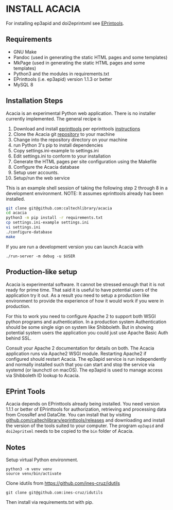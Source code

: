 INSTALL ACACIA
==============

For installing ep3apid and doi2eprintxml see [EPrintools](https://github.com/caltechlibrary/eprinttools).

Requirements
------------

- GNU Make
- Pandoc (used in generating the static HTML pages and some templates)
- MkPage (used in generating the static HTML pages and some templates)
- Python3 and the modules in requirements.txt
- EPrinttools (i.e. ep3apid) version 1.1.3 or better
- MySQL 8

Installation Steps
------------------

Acacia is an experimental Python web application.  There is no installer
currently implemented. The general recipe is

1. Download and install [eprinttools](https://github.com/caltechlibrary/eprinttools/releases) per eprinttools [instructions](https://github.com/caltechlibrary/eprinttools/blob/main/INSTALL.md)
2. Clone the Acacia git [repository](https://github.com/caltechlibrary/acacia) to your machine
3. Change into the repository directory on your machine
4. run Python 3's pip to install dependencies
5. Copy settings.ini-example to settings.ini
6. Edit settings.ini to conform to your installation
7. Generate the HTML pages per site configuration using the Makefile
8. Configure the Acacia database
9. Setup user accounts.
10. Setup/run the web service

This is an example shell session of taking the following step 2 through
8 in a development environment.  NOTE: It assumes eprinttools already
has been installed.

```bash
git clone git@github.com:caltechlibrary/acacia
cd acacia
python3 -m pip install -r requirements.txt
cp settings.ini-example settings.ini
vi settings.ini
./configure-database
make
```

If you are run a development version you can launch Acacia with

```
./run-server -m debug -u $USER
```


Production-like setup
---------------------

Acacia is experimental software. It cannot be stressed enough that it
is not ready for prime time. That said it is useful to have potential
users of the application try it out. As a result you need to setup a
production like environment to provide the experience of how it would
work if you were in production.

For this to work you need to configure Apache 2 to support both WSGI
python programs and authentication. In a production system Authentication
should be some single sign on system like Shibboleth. But in showing
potential system users the application you could just use Apache Basic Auth
behind SSL.

Consult your Apache 2 documentation for details on both. The Acacia application runs via Apache2 WSGI module. Restarting Apache2 if configured should restart Acacia.  The ep3apid service is run independently and normally installed such that you can start and stop the service via systemd (or launchctl on macOS). The ep3apid is used to manage access via Shibboleth ID lookup to Acacia.


EPrint Tools
------------

Acacia depends on EPrinttools already being installed.
You need version 1.1.1 or better of EPrinttools for authorization,
retrieving and processing data from CrossRef and DataCite. You can install
that by visiting [github.com/caltechlibrary/eprinttools/releases](https://github.com/caltechlibrary/eprinttools/releases) and downloading
and install the version of the tools suited to your computer.
The program `ep3apid` and `doi2epritxml` needs to be copied to the 
`bin` folder of Acacia.

Notes
-----

Setup virtual Python environment.

```
python3 -m venv venv
source venv/bin/activate
```

Clone idutils from https://github.com/ines-cruz/idutils

```
git clone git@github.com:ines-cruz/idutils
```

Then install via requirements.txt with pip.

